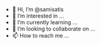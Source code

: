 - 👋 Hi, I’m @samisatis
- 👀 I’m interested in ...
- 🌱 I’m currently learning ...
- 💞️ I’m looking to collaborate on ...
- 📫 How to reach me ...

